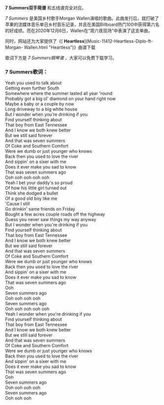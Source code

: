 

**7 Summers双手简谱** 和五线谱完全对应。

_7 Summers_ 是美国乡村歌手Morgan
Wallen演唱的歌曲。此曲发行后，就打破了苹果的流媒体音乐单日乡村音乐记录，并且在美国Billboard热门100中获得第六名的好成绩。而在2020年12月6日，Wallen在“周六夜现场”中表演了这支单曲。

同时，网站还为大家提供了《[ **Heartless**](Music-11412-Heartless-Diplo-ft-Morgan-
Wallen.html "Heartless")》曲谱下载

歌词下方是 _7 Summers钢琴谱_ ，大家可以免费下载学习。

### 7 Summers歌词：

Yeah you used to talk about  
Getting even further South  
Somewhere where the summer lasted all year 'round  
Probably got a big ol' diamond on your hand right now  
Maybe a baby or a couple by now  
Long driveway to a big white house  
But I wonder when you're drinking if you  
Find yourself thinking about  
That boy from East Tennessee  
And I know we both knew better  
But we still said forever  
And that was seven summers  
Of Coke and Southern Comfort  
Were we dumb or just younger who knows  
Back then you used to love the river  
And sippin' on a sixer with me  
Does it ever make you sad to know  
That was seven summers ago  
Ooh ooh ooh ooh ooh  
Yeah I bet your daddy's so proud  
Of how his little girl turned out  
Think she dodged a bullet  
Of a good old boy like me  
'Cause I still  
Go drinkin' same friends on Friday  
Bought a few acres couple roads off the highway  
Guess you never saw things my way anyway  
But I wonder when you're drinking if you  
Find yourself thinking about  
That boy from East Tennessee  
And I know we both knew better  
But we still said forever  
And that was seven summers  
Of Coke and Southern Comfort  
Were we dumb or just younger who knows  
Back then you used to love the river  
And sippin' on a sixer with me  
Does it ever make you sad to know  
That was seven summers ago  
Ooh  
Seven summers ago  
Ooh ooh ooh ooh  
Seven summers ago  
Ooh ooh ooh ooh ooh  
Yeah I wonder when you're drinking if you  
Find yourself thinking about  
That boy from East Tennessee  
And I know we both knew better  
But we still said forever  
And that was seven summers  
Of Coke and Southern Comfort  
Were we dumb or just younger who knows  
Back then you used to love the river  
And sippin' on a sixer with me  
Does it ever make you sad to know  
That was seven summers ago  
Ooh  
Seven summers ago  
Ooh ooh ooh ooh  
Seven summers ago  
Ooh ooh ooh

